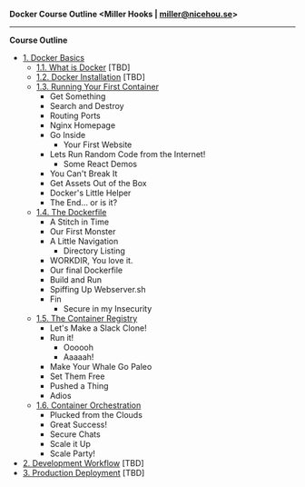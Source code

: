 __Docker Course Outline <Miller Hooks | miller@nicehou.se>__

--------

__Course Outline__

* [1. Docker Basics](1-Docker_Basics)
    * [1.1. What is Docker](1-Docker_Basics/1-What_Is_Docker) [TBD]
    * [1.2. Docker Installation](1-Docker_Basics/2-Docker_Installation) [TBD]
    * [1.3. Running Your First Container](1-Docker_Basics/3-Running_Your_First_Container)
        * Get Something
        * Search and Destroy
        * Routing Ports
        * Nginx Homepage
        * Go Inside
            * Your First Website
        * Lets Run Random Code from the Internet!
            * Some React Demos
        * You Can't Break It
        * Get Assets Out of the Box
        * Docker's Little Helper
        * The End... or is it?
    * [1.4. The Dockerfile](1-Docker_Basics/4-The_Dockerfile)
        * A Stitch in Time
        * Our First Monster
        * A Little Navigation
            * Directory Listing
        * WORKDIR, You love it.
        * Our final Dockerfile
        * Build and Run
        * Spiffing Up Webserver.sh
        * Fin
            * Secure in my Insecurity
    * [1.5. The Container Registry](1-Docker_Basics/5-The_Container_Registry)
        * Let's Make a Slack Clone!
        * Run it!
            * Oooooh
            * Aaaaah!
        * Make Your Whale Go Paleo
        * Set Them Free
        * Pushed a Thing
        * Adios
    * [1.6. Container Orchestration](1-Docker_Basics/6-Container_Orchestration)
        * Plucked from the Clouds
        * Great Success!
        * Secure Chats
        * Scale it Up
        * Scale Party!
* [2. Development Workflow](2-Development_Workflow) [TBD]
* [3. Production Deployment](3-Production_Deployment) [TBD]